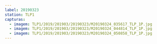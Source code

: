 ```yaml
---
label: 20190323
station: TLP1
capturas:
  - imagem: TLP1/2019/201903/20190323/M20190324_035617_TLP_1P.jpg
  - imagem: TLP1/2019/201903/20190323/M20190324_044814_TLP_1P.jpg
  - imagem: TLP1/2019/201903/20190323/M20190324_050858_TLP_1P.jpg
---
```

